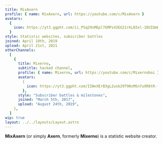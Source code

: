 ```yaml
---
title: MixAxern
profile: { name: MixAxern, url: https://youtube.com/c/MixAxern }
avatars:
  {
    icon: https://yt3.ggpht.com/ii_PSq29sMEpl7GMPs43EG21rkLB3xl-1DUIQmKq2lPRVCBzCLqGtozuCoZ6bSlOlJLkv3nWH-8=s176-c-k-c0x00ffffff-no-rj,
  }
style: Statistic websites, subscriber battles
joined: April 10th, 2019
upload: April 21st, 2021
otherChannels:
  [
    {
      title: Mixerno,
      subtitle: hacked channel,
      profile: { name: Mixerno, url: https://youtube.com/c/Mixernoboi },
      avatars:
        {
          icon: https://yt3.ggpht.com/IIWxXErB3gL2usb29T90xMSn7uXR8tR-fJ6sHuLBdMuTKqcESWVyTwNHKARWoVUTBbWCiGhgjw=s176-c-k-c0x00ffffff-no-rj,
        },
      style: "Subscriber battles & milestones",
      joined: "March 5th, 2017",
      upload: "August 24th, 2019",
    },
  ]
wip: true
layout: ../../layouts/Layout.astro
---
```


**MixAxern** (or simply **Axern**, formerly **Mixerno**) is a statistic website creator.
